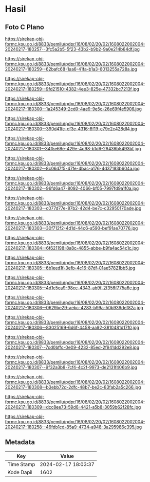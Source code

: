 # Hasil

## Foto C Plano

https://sirekap-obj-formc.kpu.go.id/8833/pemilu/pdpr/16/08/02/20/02/1608022002004-20240217-180257--3fc5a2b5-5f23-43b2-b9b2-9a0e214b84df.jpg

https://sirekap-obj-formc.kpu.go.id/8833/pemilu/pdpr/16/08/02/20/02/1608022002004-20240217-180259--62bafc68-1aa6-41fa-b1a3-6013255a728a.jpg

https://sirekap-obj-formc.kpu.go.id/8833/pemilu/pdpr/16/08/02/20/02/1608022002004-20240217-180259--9fd21510-4382-4ee3-825e-47332bc7213f.jpg

https://sirekap-obj-formc.kpu.go.id/8833/pemilu/pdpr/16/08/02/20/02/1608022002004-20240217-180300--1a245349-2cd0-4ae9-9e5c-26e69f4e5906.jpg

https://sirekap-obj-formc.kpu.go.id/8833/pemilu/pdpr/16/08/02/20/02/1608022002004-20240217-180300--390d41fc-cf3e-4316-8f19-c79c2c428df4.jpg

https://sirekap-obj-formc.kpu.go.id/8833/pemilu/pdpr/16/08/02/20/02/1608022002004-20240217-180301--34f5e68e-429e-4d98-b1d6-29436b5493bf.jpg

https://sirekap-obj-formc.kpu.go.id/8833/pemilu/pdpr/16/08/02/20/02/1608022002004-20240217-180302--8c06d7f5-47fe-4bac-a176-4d37183b604a.jpg

https://sirekap-obj-formc.kpu.go.id/8833/pemilu/pdpr/16/08/02/20/02/1608022002004-20240217-180302--96fd6a47-8092-4066-bf05-7997fd9a1f0a.jpg

https://sirekap-obj-formc.kpu.go.id/8833/pemilu/pdpr/16/08/02/20/02/1608022002004-20240217-180303--c077d77e-87b2-42d4-be7c-c32950170ade.jpg

https://sirekap-obj-formc.kpu.go.id/8833/pemilu/pdpr/16/08/02/20/02/1608022002004-20240217-180303--30f712f2-4d1d-44c6-a590-bef91ae70776.jpg

https://sirekap-obj-formc.kpu.go.id/8833/pemilu/pdpr/16/08/02/20/02/1608022002004-20240217-180304--6f621198-8a8c-4855-abbe-b9fa4ac54c1c.jpg

https://sirekap-obj-formc.kpu.go.id/8833/pemilu/pdpr/16/08/02/20/02/1608022002004-20240217-180305--6b1eed1f-3efb-4c16-87df-01ae57821bb5.jpg

https://sirekap-obj-formc.kpu.go.id/8833/pemilu/pdpr/16/08/02/20/02/1608022002004-20240217-180305--4d1c5ea9-98ce-4343-ab9f-2f356f775a6e.jpg

https://sirekap-obj-formc.kpu.go.id/8833/pemilu/pdpr/16/08/02/20/02/1608022002004-20240217-180306--0629be29-aebc-4283-b99a-50b939def82a.jpg

https://sirekap-obj-formc.kpu.go.id/8833/pemilu/pdpr/16/08/02/20/02/1608022002004-20240217-180306--83025169-6d6f-4458-aa92-3810481d17f0.jpg

https://sirekap-obj-formc.kpu.go.id/8833/pemilu/pdpr/16/08/02/20/02/1608022002004-20240217-180307--7cd0bffc-0e09-4232-85ed-2f941dd292e8.jpg

https://sirekap-obj-formc.kpu.go.id/8833/pemilu/pdpr/16/08/02/20/02/1608022002004-20240217-180307--9f32a3b8-7cf4-4c2f-9973-de2131f406b9.jpg

https://sirekap-obj-formc.kpu.go.id/8833/pemilu/pdpr/16/08/02/20/02/1608022002004-20240217-180308--b3ebb72d-2dfc-48b7-be2c-83fab2a5c266.jpg

https://sirekap-obj-formc.kpu.go.id/8833/pemilu/pdpr/16/08/02/20/02/1608022002004-20240217-180309--dcc8ee73-59d6-4421-a5b8-3059b62f28fc.jpg

https://sirekap-obj-formc.kpu.go.id/8833/pemilu/pdpr/16/08/02/20/02/1608022002004-20240217-180258--46fdb1cd-85a9-4734-a948-3a295986c395.jpg


## Metadata

| Key        | Value               |
| ---------- | ------------------- |
| Time Stamp | 2024-02-17 18:03:37 |
| Kode Dapil | 1602                |



